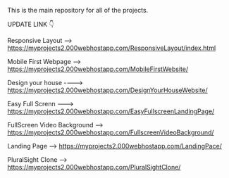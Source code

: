 This is the main repository for all of the projects.

UPDATE LINK 👇



Responsive Layout --> https://myprojects2.000webhostapp.com/ResponsiveLayout/index.html

Mobile First Webpage --> https://myprojects2.000webhostapp.com/MobileFirstWebsite/

Design your house ----> https://myprojects2.000webhostapp.com/DesignYourHouseWebsite/

Easy Full Screnn ---> https://myprojects2.000webhostapp.com/EasyFullscreenLandingPage/

FullScreen Video Background --> https://myprojects2.000webhostapp.com/FullscreenVideoBackground/

Landing Page --> https://myprojects2.000webhostapp.com/LandingPace/



PluralSight Clone --> https://myprojects2.000webhostapp.com/PluralSightClone/






